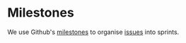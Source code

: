 # Milestones

We use Github's [milestones](https://docs.github.com/en/free-pro-team@latest/github/managing-your-work-on-github/about-milestones) to organise [issues](issues.md) into sprints.
